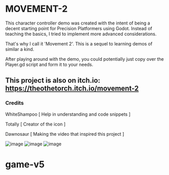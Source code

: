 # MOVEMENT-2

This character controller demo was created with the intent of being a decent starting point for Precision Platformers using Godot.
Instead of teaching the basics, I tried to implement more advanced considerations.

That's why I call it 'Movement 2'. This is a sequel to learning demos of similar a kind.

After playing around with the demo, you could potentially just copy over the Player.gd script and form it to your needs.



## This project is also on itch.io: https://theothetorch.itch.io/movement-2

### Credits

  WhiteShampoo [ Help in understanding and code snippets ]
  
  Totally [ Creator of the icon ]
  
  Dawnosaur [ Making the video that inspired this project ]

![image](https://user-images.githubusercontent.com/57500649/214278821-08a82f76-3cd0-472a-9467-da3c714adc25.png)
![image](https://user-images.githubusercontent.com/57500649/214085074-a8cf40a4-cd1c-49a4-a0a3-9be9fd9049f5.png)
![image](https://user-images.githubusercontent.com/57500649/214085208-de7986bc-8d49-4a07-9976-7630a11a6c15.png)

# game-v5
